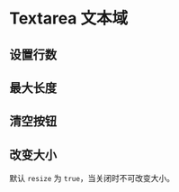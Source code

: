 <script setup>
import textareaBase from "./examples/textarea/textarea-base.vue"
import textareaRows from "./examples/textarea/textarea-rows.vue"
import textareaMax from "./examples/textarea/textarea-max.vue"
import textareaClear from "./examples/textarea/textarea-clear.vue"
import textareaResize from "./examples/textarea/textarea-resize.vue"
</script>


# Textarea 文本域

<textareaBase />

## 设置行数

<textareaRows />

## 最大长度

<textareaMax />

## 清空按钮

<textareaClear />

## 改变大小

默认 ```resize``` 为 ```true```，当关闭时不可改变大小。

<textareaResize />
